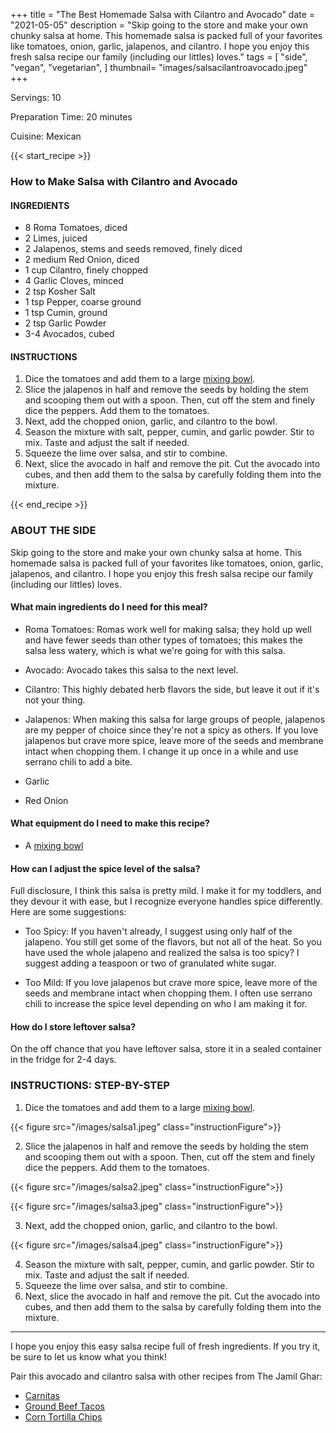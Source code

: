 +++
title = "The Best Homemade Salsa with Cilantro and Avocado"
date = "2021-05-05"
description = "Skip going to the store and make your own chunky salsa at home. This homemade salsa is packed full of your favorites like tomatoes, onion, garlic, jalapenos, and cilantro. I hope you enjoy this fresh salsa recipe our family (including our littles) loves."
tags = [
    "side",
    "vegan",
    "vegetarian",
]
thumbnail= "images/salsacilantroavocado.jpeg"
+++

Servings: 10 <!--more-->

Preparation Time: 20 minutes 

Cuisine: Mexican 

{{< start_recipe >}}

### How to Make Salsa with Cilantro and Avocado 

#### INGREDIENTS 

* 8 Roma Tomatoes, diced  
* 2 Limes, juiced
* 2 Jalapenos, stems and seeds removed, finely diced
* 2 medium Red Onion, diced 
* 1 cup Cilantro, finely chopped 
* 4 Garlic Cloves, minced 
* 2 tsp Kosher Salt 
* 1 tsp Pepper, coarse ground 
* 1 tsp Cumin, ground  
* 2 tsp Garlic Powder 
* 3-4 Avocados, cubed 

#### INSTRUCTIONS

1. Dice the tomatoes and add them to a large [mixing bowl](https://amzn.to/3cSUCe6). 
2. Slice the jalapenos in half and remove the seeds by holding the stem and scooping them out with a spoon. Then, cut off the stem and finely dice the peppers. Add them to the tomatoes. 
3. Next, add the chopped onion, garlic, and cilantro to the bowl. 
4. Season the mixture with salt, pepper, cumin, and garlic powder. Stir to mix. Taste and adjust the salt if needed. 
5. Squeeze the lime over salsa, and stir to combine. 
6. Next, slice the avocado in half and remove the pit. Cut the avocado into cubes, and then add them to the salsa by carefully folding them into the mixture. 

{{< end_recipe >}}

### ABOUT THE SIDE

Skip going to the store and make your own chunky salsa at home. This homemade salsa is packed full of your favorites like tomatoes, onion, garlic, jalapenos, and cilantro. I hope you enjoy this fresh salsa recipe our family (including our littles) loves.

#### What main ingredients do I need for this meal?

* Roma Tomatoes: Romas work well for making salsa; they hold up well and have fewer seeds than other types of tomatoes; this makes the salsa less watery, which is what we're going for with this salsa. 

* Avocado: Avocado takes this salsa to the next level. 

* Cilantro: This highly debated herb flavors the side, but leave it out if it's not your thing. 

* Jalapenos: When making this salsa for large groups of people, jalapenos are my pepper of choice since they're not a spicy as others. If you love jalapenos but crave more spice, leave more of the seeds and membrane intact when chopping them.  I change it up once in a while and use serrano chili to add a bite. 

* Garlic 

* Red Onion 

#### What equipment do I need to make this recipe?

* A [mixing bowl](https://amzn.to/3cSUCe6) 

#### How can I adjust the spice level of the salsa? 
Full disclosure, I think this salsa is pretty mild. I make it for my toddlers, and they devour it with ease, but I recognize everyone handles spice differently. Here are some suggestions: 

* Too Spicy: If you haven't already, I suggest using only half of the jalapeno. You still get some of the flavors, but not all of the heat. So you have used the whole jalapeno and realized the salsa is too spicy?  I suggest adding a teaspoon or two of granulated white sugar. 

* Too Mild: If you love jalapenos but crave more spice, leave more of the seeds and membrane intact when chopping them. I often use serrano chili to increase the spice level depending on who I am making it for.

#### How do I store leftover salsa? 

On the off chance that you have leftover salsa, store it in a sealed container in the fridge for 2-4 days. 

### INSTRUCTIONS: STEP-BY-STEP 

1. Dice the tomatoes and add them to a large [mixing bowl](https://amzn.to/3cSUCe6). 

{{< figure src="/images/salsa1.jpeg" class="instructionFigure">}}

2. Slice the jalapenos in half and remove the seeds by holding the stem and scooping them out with a spoon. Then, cut off the stem and finely dice the peppers. Add them to the tomatoes. 

{{< figure src="/images/salsa2.jpeg" class="instructionFigure">}}

{{< figure src="/images/salsa3.jpeg" class="instructionFigure">}}

3. Next, add the chopped onion, garlic, and cilantro to the bowl. 

{{< figure src="/images/salsa4.jpeg" class="instructionFigure">}}

4. Season the mixture with salt, pepper, cumin, and garlic powder. Stir to mix. Taste and adjust the salt if needed. 
5. Squeeze the lime over salsa, and stir to combine. 
6. Next, slice the avocado in half and remove the pit. Cut the avocado into cubes, and then add them to the salsa by carefully folding them into the mixture. 

----
I hope you enjoy this easy salsa recipe full of fresh ingredients. If you try it, be sure to let us know what you think!

Pair this avocado and cilantro salsa with other recipes from The Jamil Ghar:

* [Carnitas](https://www.jamilghar.com/recipe/carnitas/)
* [Ground Beef Tacos](https://www.jamilghar.com/recipe/ground_beef_taco/)
* [Corn Tortilla Chips](https://www.jamilghar.com/recipe/homemade_corn_tortilla_chips/)
